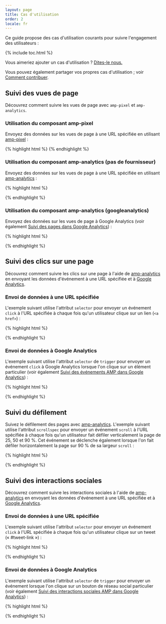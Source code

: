 ```yaml
---
layout: page
title: Cas d'utilisation
order: 2
locale: fr
---
```


Ce guide propose des cas d'utilisation courants pour suivre l'engagement des utilisateurs :

{% include toc.html %}

Vous aimeriez ajouter un cas d'utilisation ? 
[Dites-le nous.](https://github.com/ampproject/docs/issues/new)

Vous pouvez également partager vos propres cas d'utilisation ;
voir [Comment contribuer](https://www.ampproject.org/docs/support/contribute.html).

## Suivi des vues de page

Découvrez comment suivre les vues de page avec `amp-pixel` et `amp-analytics`. 

### Utilisation du composant amp-pixel

Envoyez des données sur les vues de page à une URL spécifiée
en utilisant [amp-pixel](/docs/reference/amp-pixel.html) :

{% highlight html %}
<amp-pixel src="https://foo.com/pixel?"></amp-pixel>
{% endhighlight %}

### Utilisation du composant amp-analytics (pas de fournisseur)

Envoyez des données sur les vues de page à une URL spécifiée
en utilisant [amp-analytics](/docs/reference/extended/amp-analytics.html) :

{% highlight html %}
<amp-analytics>
<script type="application/json">
{
  "requests": {
    "pageview": "https://example.com/analytics?url=${canonicalUrl}&title=${title}&acct=${account}"
  },
  "vars": {
    "account": "ABC123"
  },
  "triggers": {
    "trackPageview": {
      "on": "visible",
      "request": "pageview"
    }
  }
}
</script>
</amp-analytics>
{% endhighlight %}

### Utilisation du composant amp-analytics (googleanalytics)

Envoyez des données sur les vues de page à Google Analytics
(voir également [Suivi des pages dans Google Analytics](https://developers.google.com/analytics/devguides/collection/amp-analytics/#page_tracking)) : 

{% highlight html %}
<amp-analytics type="googleanalytics" id="analytics1">
<script type="application/json">
{
  "vars": {
    "account": "UA-XXXXX-Y"  // Replace with your property ID.
  },
  "triggers": {
    "trackPageview": {  // Trigger names can be any string. trackPageview is not a required name.
      "on": "visible",
      "request": "pageview"
    }
  }
}
</script>
</amp-analytics>
{% endhighlight %}

## Suivi des clics sur une page

Découvrez comment suivre les clics sur une page à l'aide de 
[amp-analytics](/docs/reference/extended/amp-analytics.html)
en envoyant les données d'événement à une URL spécifiée et à
[Google Analytics](https://developers.google.com/analytics/devguides/collection/amp-analytics/).

### Envoi de données à une URL spécifiée

L'exemple suivant utilise l'attribut `selector` pour envoyer un événement `click`
à l'URL spécifiée à chaque fois qu'un utilisateur clique sur un lien (`<a href>`) :

{% highlight html %}
<amp-analytics>
<script type="application/json">
{
  "requests": {
    "event": "https://example.com/analytics?eid=${eventId}&elab=${eventLabel}&acct=${account}"
  },
  "vars": {
    "account": "ABC123"
  },
  "triggers": {
    "trackAnchorClicks": {
      "on": "click",
      "selector": "a",
      "request": "event",
      "vars": {
        "eventId": "42",
        "eventLabel": "clicked on a link"
      }
    }
  }
}
</script>
</amp-analytics>
{% endhighlight %}

### Envoi de données à Google Analytics

L'exemple suivant utilise l'attribut `selector` de `trigger`
pour envoyer un événement `click` à Google Analytics lorsque l'on clique sur un élément particulier
(voir également
[Suivi des événements AMP dans Google Analytics](https://developers.google.com/analytics/devguides/collection/amp-analytics/#event_tracking)) :

{% highlight html %}
<amp-analytics type="googleanalytics" id="analytics3">
<script type="application/json">
{
  "vars": {
    "account": "UA-XXXXX-Y"  // Replace with your property ID.
  },
  "triggers": {
    "trackClickOnHeader" : {
      "on": "click",
      "selector": "#header",
      "request": "event",
      "vars": {
        "eventCategory": "ui-components",
        "eventAction": "header-click"
      }
    }
  }
}
</script>
</amp-analytics>
{% endhighlight %}

## Suivi du défilement

Suivez le défilement des pages avec [amp-analytics](/docs/reference/extended/amp-analytics.html).
L'exemple suivant utilise l'attribut `scrollspec` pour envoyer un événement `scroll`
à l'URL spécifiée à chaque fois qu'un utilisateur fait défiler verticalement la page de 25, 50 et 90 %.
Cet événement se déclenche également lorsque l'on fait défiler
horizontalement la page sur 90 % de sa largeur `scroll` :

{% highlight html %}
<amp-analytics>
<script type="application/json">
{
  "requests": {
    "event": "https://example.com/analytics?eid=${eventId}&elab=${eventLabel}&acct=${account}"
  },
  "vars": {
    "account": "ABC123"
  },
  "triggers": {
    "scrollPings": {
      "on": "scroll",
      "scrollSpec": {
        "verticalBoundaries": [25, 50, 90],
        "horizontalBoundaries": [90]
      }
    }
  }
}
</script>
</amp-analytics>
{% endhighlight %}

## Suivi des interactions sociales

Découvrez comment suivre les interactions sociales à l'aide de 
[amp-analytics](/docs/reference/extended/amp-analytics.html)
en envoyant les données d'événement à une URL spécifiée et à
[Google Analytics](https://developers.google.com/analytics/devguides/collection/amp-analytics/).

### Envoi de données à une URL spécifiée

L'exemple suivant utilise l'attribut `selector` pour envoyer un événement `click`
à l'URL spécifiée à chaque fois qu'un utilisateur clique sur un tweet (« #tweet-link ») :

{% highlight html %}
<amp-analytics>
<script type="application/json">
{
  "requests": {
    "event": "https://example.com/analytics?eid=${eventId}&elab=${eventLabel}&acct=${account}"
  },
  "vars": {
    "account": "ABC123"
  },
  "triggers": {
    "trackClickOnTwitterLink": {
      "on": "click",
      "selector": "#tweet-link",
      "request": "event",
      "vars": {
        "eventId": "43",
        "eventLabel": "clicked on a tweet link"
      }
    }
  }
}
</script>
</amp-analytics>
{% endhighlight %}

### Envoi de données à Google Analytics

L'exemple suivant utilise l'attribut `selector` de `trigger`
pour envoyer un événement lorsque l'on clique sur un bouton de réseau social particulier
(voir également
[Suivi des interactions sociales AMP dans Google Analytics](https://developers.google.com/analytics/devguides/collection/amp-analytics/#social_interactions)) :

{% highlight html %}
<amp-analytics type="googleanalytics" id="analytics4">
<script type="application/json">
{
  "vars": {
    "account": "UA-XXXXX-Y" // Replace with your property ID.
  },
  "triggers": {
    "trackClickOnTwitterLink" : {
      "on": "click",
      "selector": "#tweet-link",
      "request": "social",
      "vars": {
          "socialNetwork": "twitter",
          "socialAction": "tweet",
          "socialTarget": "https://www.examplepetstore.com"
      }
    }
  }
}
</script>
</amp-analytics>
{% endhighlight %}
